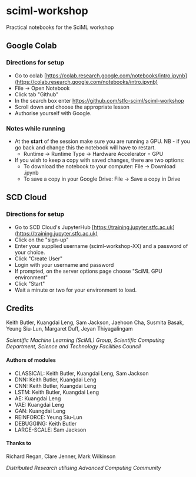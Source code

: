 # sciml-workshop
Practical notebooks for the SciML workshop

## Google Colab
### Directions for setup

* Go to colab [https://colab.research.google.com/notebooks/intro.ipynb](https://colab.research.google.com/notebooks/intro.ipynb)
*	File → Open Notebook
*	Click tab "Github"
*	In the search box enter https://github.com/stfc-sciml/sciml-workshop
*	Scroll down and choose the appropriate lesson
*	Authorise yourself with Google.

### Notes while running
* At the **start** of the session make sure you are running a GPU. NB - if you go back and change this the notebook will have to restart.
    * Runtime → Runtime Type → Hardware Accelerator = GPU
* If you wish to keep a copy with saved changes, there are two options:
   * To download the notebook to your computer: File → Download .ipynb
   * To save a copy in your Google Drive: File → Save a copy in Drive

## SCD Cloud
### Directions for setup

* Go to SCD Cloud's JupyterHub [https://training.jupyter.stfc.ac.uk](https://training.jupyter.stfc.ac.uk)
* Click on the "sign-up"
* Enter your supplied username (sciml-workshop-XX) and a password of your choice.
* Click "Create User"
* Login with your username and password
* If prompted, on the server options page choose "SciML GPU environment"
* Click "Start"
* Wait a minute or two for your environment to load.

## Credits
Keith Butler, Kuangdai Leng, Sam Jackson, Jaehoon Cha, Susmita Basak, Yeung Siu-Lun, Margaret Duff, Jeyan Thiyagalingam

*Scientific Machine Learning (SciML) Group, Scientific Computing Department, Science and Technology Facilities Council* 


#### Authors of modules

* CLASSICAL: Keith Butler, Kuangdai Leng, Sam Jackson
* DNN: Keith Butler, Kuangdai Leng
* CNN: Keith Butler, Kuangdai Leng
* LSTM: Keith Butler, Kuangdai Leng
* AE: Kuangdai Leng
* VAE: Kuangdai Leng
* GAN: Kuangdai Leng
* REINFORCE: Yeung Siu-Lun
* DEBUGGING: Keith Butler
* LARGE-SCALE: Sam Jackson

#### Thanks to

Richard Regan, Clare Jenner, Mark Wilkinson

*Distributed Research utilising Advanced Computing Community*
